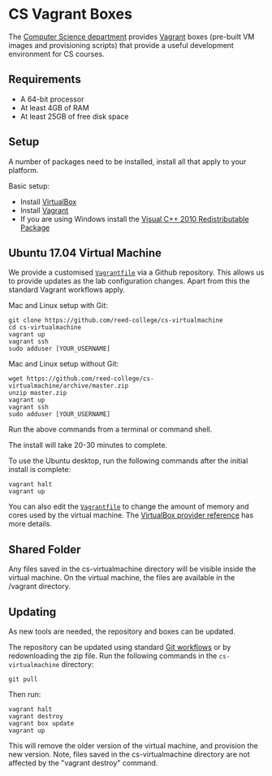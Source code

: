 # CS Vagrant Boxes

The [Computer Science department](http://www.reed.edu/computer-science/) provides [Vagrant](https://www.vagrantup.com) boxes (pre-built VM images and provisioning scripts) that provide a useful development environment for CS courses.

## Requirements

*   A 64-bit processor
*   At least 4GB of RAM
*   At least 25GB of free disk space

## Setup

A number of packages need to be installed, install all that apply to your platform.

Basic setup:

*   Install [VirtualBox](https://www.virtualbox.org)
*   Install [Vagrant](https://www.vagrantup.com/downloads.html)
*   If you are using Windows install the [Visual C++ 2010 Redistributable Package](http://www.microsoft.com/en-us/download/details.aspx?id=8328)

## Ubuntu 17.04 Virtual Machine

We provide a customised [`Vagrantfile`](https://www.vagrantup.com/docs/vagrantfile/) via a Github repository. This allows us to provide updates as the lab configuration changes. Apart from this the standard Vagrant workflows apply.

Mac and Linux setup with Git:

    git clone https://github.com/reed-college/cs-virtualmachine
    cd cs-virtualmachine
    vagrant up
    vagrant ssh
    sudo adduser [YOUR_USERNAME]

Mac and Linux setup without Git:

    wget https://github.com/reed-college/cs-virtualmachine/archive/master.zip
    unzip master.zip
    vagrant up
    vagrant ssh
    sudo adduser [YOUR_USERNAME]

Run the above commands from a terminal or command shell.

The install will take 20-30 minutes to complete.

To use the Ubuntu desktop, run the following commands after the initial install is complete:
    
    vagrant halt
    vagrant up

You can also edit the [`Vagrantfile`](https://www.vagrantup.com/docs/vagrantfile/) to change the amount of memory and cores used by the virtual machine. The [VirtualBox provider reference](https://www.vagrantup.com/docs/virtualbox/configuration.html) has more details.

## Shared Folder

Any files saved in the cs-virtualmachine directory will be visible inside the virtual machine. On the virtual machine, the files are available in the /vagrant directory.

## Updating

As new tools are needed, the repository and boxes can be updated.

The repository can be updated using standard [Git workflows](https://help.github.com/articles/fetching-a-remote) or by redownloading the zip file. Run the following commands in the `cs-virtualmachine` directory:

    git pull

Then run:

    vagrant halt
    vagrant destroy
    vagrant box update
    vagrant up

This will remove the older version of the virtual machine, and provision the new version. Note, files saved in the cs-virtualmachine directory are not affected by the "vagrant destroy" command.